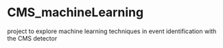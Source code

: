# CMS_machineLearning
project to explore machine learning techniques in event identification with the CMS detector
